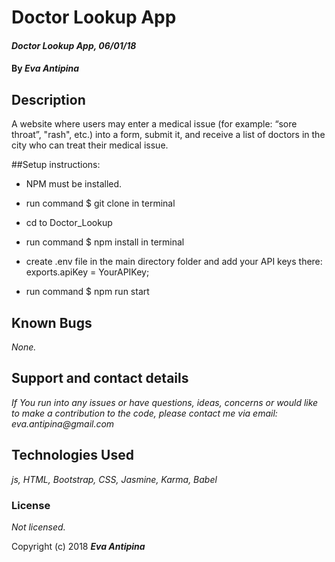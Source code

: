 # Doctor Lookup App

#### _Doctor Lookup App, 06/01/18_

#### By _**Eva Antipina**_

## Description

A website where users may enter a medical issue (for example: “sore throat”, "rash", etc.) into a form, submit it, and receive a list of doctors in the city who can treat their medical issue.


##Setup instructions:

* NPM must be installed.

* run command $ git clone in terminal

* cd to Doctor_Lookup

* run command $ npm install in terminal

* create .env file in the main directory folder and add your API keys there: exports.apiKey = YourAPIKey;

* run command $ npm run start



## Known Bugs

_None._

## Support and contact details

_If You run into any issues or have questions, ideas, concerns or would like to make a contribution to the code, please contact me via email: eva.antipina@gmail.com_

## Technologies Used

_js, HTML, Bootstrap, CSS, Jasmine, Karma, Babel_

### License

*Not licensed.*

Copyright (c) 2018 **_Eva Antipina_**

